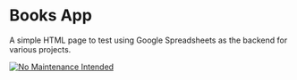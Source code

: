 # Books App
A simple HTML page to test using Google Spreadsheets as the backend for various projects. 

[![No Maintenance Intended](http://unmaintained.tech/badge.svg)](http://unmaintained.tech/)
